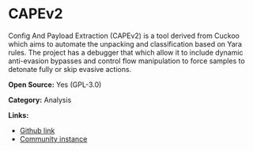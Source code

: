 # CAPEv2

Config And Payload Extraction (CAPEv2) is a tool derived from Cuckoo which aims to automate the unpacking
and classification based on Yara rules. The project has a debugger that which allow it to include dynamic
anti-evasion bypasses and control flow manipulation to force samples to detonate fully or skip evasive 
actions.


**Open Source:** Yes (GPL-3.0)

**Category:** Analysis

**Links:**
- [Github link](https://github.com/kevoreilly/CAPEv2)
- [Community instance](https://capesandbox.com/)